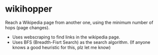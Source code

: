 # wikihopper

Reach a Wikipedia page from another one, using the minimum number of hops (page changes).

- Uses webscraping to find links in the wikipedia page.
- Uses BFS (Breadth-Fisrt Search) as the search algorithm. (If anyone knows a good heuristic for this, plz let me know)
